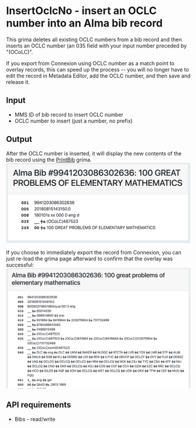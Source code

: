 # InsertOclcNo - insert an OCLC number into an Alma bib record

This grima deletes all existing OCLC numbers from a bib record
and then inserts an OCLC number (an 035 field with your input
number preceded by "(OCoLC)".

If you export from Connexion using OCLC number as a match point
to overlay records, this can speed up the process -- you will
no longer have to edit the record in Metadata Editor, add the
OCLC number, and then save and release it.

## Input
* MMS ID of bib record to insert OCLC number
* OCLC number to insert (just a number, no prefix)

## Output
After the OCLC number is inserted, it will display the new
contents of the bib record using the 
[PrintBib](../PrintBib/Printbib.html) grima.
![Screenshot of brief record](images/InsertOclcNo-out.png)

If you choose to immediately export the record from Connexion,
you can just re-load the grima page afterward to confirm that
the overlay was successful:
![Screenshot of full record](images/InsertOclcNo-full.png)

## API requirements
* Bibs - read/write
